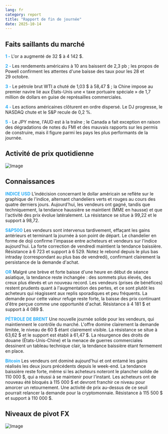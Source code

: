 ```yaml
---
lang: fr
category: report
title: "Rapport de fin de journée"
date: 2025-10-14
---
```



<h2>Faits saillants du marché</h2>
<strong style="color: #2caef7;">1 - </strong> L'or a augmenté de 32 $ à 4 142 $.

<strong style="color: #2caef7;">2 - </strong> Les rendements américains à 10 ans baissent de 2,3 pb ; les propos de Powell confirment les attentes d'une baisse des taux pour les 28 et 29 octobre.

<strong style="color: #2caef7;">3 - </strong> Le pétrole brut WTI a chuté de 1,03 $ à 58,47 $ ; la Chine impose au premier navire lié aux États-Unis une « taxe portuaire spéciale » de 1,7 million de dollars en guise de représailles commerciales.

<strong style="color: #2caef7;">4 - </strong> Les actions américaines clôturent en ordre dispersé. Le DJ progresse, le NASDAQ chute et le S&P recule de 0,2 %.

<strong style="color: #2caef7;">5 - </strong> Le JPY mène, l'AUD est à la traîne ; le Canada a fait exception en raison des dégradations de notes du FMI et des mauvais rapports sur les permis de construire, mais il figure parmi les pays les plus performants de la journée.



<h2>Activité de prix quotidienne</h2>
<img src="https://markleighedu.github.io/img/Oct-2025/14-Oct-2025/price.jpg" alt="Image"/>

<h2>Connaissances</h2>
<strong style="color: #2caef7;">INDICE USD</strong> L'indécision concernant le dollar américain se reflète sur le graphique de l'indice, alternant chandeliers verts et rouges au cours des quatre derniers jours. Aujourd'hui, les vendeurs ont gagné, tandis que techniquement, la tendance haussière se maintient (MME en hausse) et que l'activité des prix évolue latéralement. La résistance se situe à 99,22 et le support à 98,72.

<strong style="color: #2caef7;">S&P500</strong> Les vendeurs sont intervenus tardivement, effaçant les gains antérieurs et terminant la journée à son point de départ. Le chandelier en forme de doji confirme l'impasse entre acheteurs et vendeurs sur l'indice aujourd'hui. La forte correction de vendredi maintient la tendance baissière. Résistance à 6 723 et support à 6 529. Notez le rebond depuis le plus bas intraday (correspondant au plus bas de vendredi), confirmant clairement la persistance de la demande d'achat.

<strong style="color: #2caef7;">OR</strong> Malgré une brève et forte baisse d'une heure en début de séance asiatique, la tendance reste inchangée : des sommets plus élevés, des creux plus élevés et un nouveau record. Les vendeurs (prises de bénéfices) restent prudents quant à l'augmentation des pertes, et ce sont plutôt les acheteurs qui réagissent aux replis sporadiques et peu fréquents. La demande pour cette valeur refuge reste forte, la baisse des prix continuant d'être perçue comme une opportunité d'achat. Résistance à 4 181 $ et support à 4 089 $.

<strong style="color: #2caef7;">PÉTROLE DE BRENT</strong> Une nouvelle journée solide pour les vendeurs, qui maintiennent le contrôle du marché. L'offre domine clairement la demande limitée, le niveau de 60 $ étant clairement visible. La résistance se situe à 63,62 $ et le support est établi à 61,47 $. La résurgence des droits de douane (États-Unis-Chine) et la menace de guerres commerciales dessinent un tableau technique clair, la tendance baissière étant fermement en place.

<strong style="color: #2caef7;">Bitcoin</strong> Les vendeurs ont dominé aujourd'hui et ont entamé les gains réalisés les deux jours précédents depuis le week-end. La tendance baissière reste forte, même si les acheteurs noteront le plancher solide de 110 000 $, qui a réussi à se maintenir pour l'instant. Les acheteurs ont de nouveau été bloqués à 115 000 $ et devront franchir ce niveau pour amorcer un retournement. Une activité de prix au-dessus de ce seuil pourrait relancer la demande pour la cryptomonnaie. Résistance à 115 500 $ et support à 110 000 $.



<h2>Niveaux de pivot FX</h2>
<img src="https://markleighedu.github.io/img/Oct-2025/14-Oct-2025/pivot.jpg" alt="Image"/>